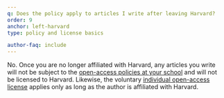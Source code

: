 ```yaml
---
q: Does the policy apply to articles I write after leaving Harvard?
order: 9
anchor: left-harvard
type: policy and license basics

author-faq: include
---
```


No. Once you are no longer affiliated with Harvard, any articles you write will not be subject to the [open-access policies at your school](https://osc.hul.harvard.edu/policies/) and will not be licensed to Harvard. Likewise, the voluntary [individual open-access license](#individual-license) applies only as long as the author is affiliated with Harvard.
